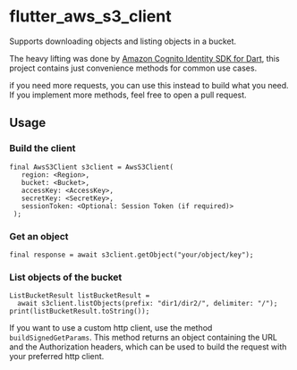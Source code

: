 # flutter_aws_s3_client

Supports downloading objects and listing objects in a bucket.

The heavy lifting was done by [Amazon Cognito Identity SDK for Dart](https://github.com/jonsaw/amazon-cognito-identity-dart),
this project contains just convenience methods for common use cases.

if you need more requests, you can use this instead to build what you need.
If you implement more methods, feel free to open a pull request.

## Usage

### Build the client


    final AwsS3Client s3client = AwsS3Client(
       region: <Region>,
       bucket: <Bucket>,
       accessKey: <AccessKey>,
       secretKey: <SecretKey>,
       sessionToken: <Optional: Session Token (if required)>
     );


### Get an object


    final response = await s3client.getObject("your/object/key"); 


### List objects of the bucket


    ListBucketResult listBucketResult =
      await s3client.listObjects(prefix: "dir1/dir2/", delimiter: "/");
    print(listBucketResult.toString());

If you want to use a custom http client, use the method `buildSignedGetParams`.
This method returns an object containing the URL and the Authorization headers, which can be 
used to build the request with your preferred http client.
